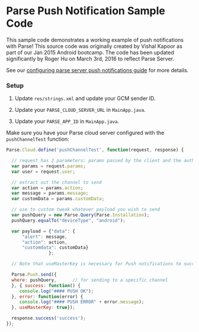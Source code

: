 # Parse Push Notification Sample Code

This sample code demonstrates a working example of push notifications with Parse! This source code was originally created by Vishal Kapoor as part of our Jan 2015 Android bootcamp. The code has been updated significantly by Roger Hu on March 3rd, 2016 to reflect Parse Server.

See our [configuring parse server push notifications guide](https://guides.codepath.com/android/Configuring-a-Parse-Server#enabling-push-notifications) for more details.

### Setup

1. Update `res/strings.xml` and update your GCM sender ID.

2. Update your `PARSE_CLOUD_SERVER_URL` in `MainApp.java`.

3. Update your `PARSE_APP_ID` in `MainApp.java`.

Make sure you have your Parse cloud server configured with the `pushChannelTest` function:

```javascript
Parse.Cloud.define('pushChannelTest', function(request, response) {

  // request has 2 parameters: params passed by the client and the authorized user
  var params = request.params;
  var user = request.user;

  // extract out the channel to send
  var action = params.action;
  var message = params.message;
  var customData = params.customData;

  // use to custom tweak whatever payload you wish to send
  var pushQuery = new Parse.Query(Parse.Installation);
  pushQuery.equalTo("deviceType", "android");

  var payload = {"data": {
      "alert": message,
      "action": action,
      "customdata": customData}
                };

  // Note that useMasterKey is necessary for Push notifications to succeed.

  Parse.Push.send({
  where: pushQuery,      // for sending to a specific channel                                                                                                                                 data: payload,
  }, { success: function() {
     console.log("#### PUSH OK");
  }, error: function(error) {
     console.log("#### PUSH ERROR" + error.message);
  }, useMasterKey: true});

  response.success('success');
});

```
